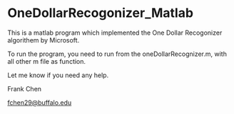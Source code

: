 # OneDollarRecogonizer_Matlab

This is a matlab program which implemented the One Dollar Recogonizer algorithem by Microsoft.

To run the program, you need to run from the oneDollarRecognizer.m, with all other m file as function.

Let me know if you need any help.

Frank Chen

fchen29@buffalo.edu
